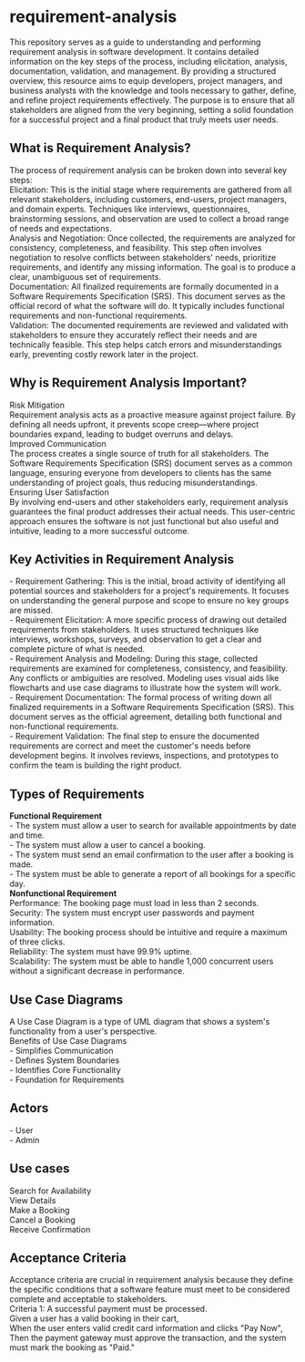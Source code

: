 # requirement-analysis

This repository serves as a guide to understanding and performing requirement analysis in software development. It contains detailed information on the key steps of the process, including elicitation, analysis, documentation, validation, and management. By providing a structured overview, this resource aims to equip developers, project managers, and business analysts with the knowledge and tools necessary to gather, define, and refine project requirements effectively. The purpose is to ensure that all stakeholders are aligned from the very beginning, setting a solid foundation for a successful project and a final product that truly meets user needs.  
<h2>What is Requirement Analysis?</h2>  
The process of requirement analysis can be broken down into several key steps: <br>
Elicitation: This is the initial stage where requirements are gathered from all relevant stakeholders, including customers, end-users, project managers, and domain experts. Techniques like interviews, questionnaires, brainstorming sessions, and observation are used to collect a broad range of needs and expectations. <br>
Analysis and Negotiation: Once collected, the requirements are analyzed for consistency, completeness, and feasibility. This step often involves negotiation to resolve conflicts between stakeholders' needs, prioritize requirements, and identify any missing information. The goal is to produce a clear, unambiguous set of requirements. <br>
Documentation: All finalized requirements are formally documented in a Software Requirements Specification (SRS). This document serves as the official record of what the software will do. It typically includes functional requirements and non-functional requirements. <br>
Validation: The documented requirements are reviewed and validated with stakeholders to ensure they accurately reflect their needs and are technically feasible. This step helps catch errors and misunderstandings early, preventing costly rework later in the project. <br>
<h2>Why is Requirement Analysis Important?</h2>  
Risk Mitigation <br>
Requirement analysis acts as a proactive measure against project failure. By defining all needs upfront, it prevents scope creep—where project boundaries expand, leading to budget overruns and delays. <br>
Improved Communication <br>
The process creates a single source of truth for all stakeholders. The Software Requirements Specification (SRS) document serves as a common language, ensuring everyone from developers to clients has the same understanding of project goals, thus reducing misunderstandings. <br>
Ensuring User Satisfaction <br>
By involving end-users and other stakeholders early, requirement analysis guarantees the final product addresses their actual needs. This user-centric approach ensures the software is not just functional but also useful and intuitive, leading to a more successful outcome. <br>
<h2>Key Activities in Requirement Analysis</h2>  
- Requirement Gathering: This is the initial, broad activity of identifying all potential sources and stakeholders for a project's requirements. It focuses on understanding the general purpose and scope to ensure no key groups are missed. <br>
- Requirement Elicitation: A more specific process of drawing out detailed requirements from stakeholders. It uses structured techniques like interviews, workshops, surveys, and observation to get a clear and complete picture of what is needed. <br>
- Requirement Analysis and Modeling: During this stage, collected requirements are examined for completeness, consistency, and feasibility. Any conflicts or ambiguities are resolved. Modeling uses visual aids like flowcharts and use case diagrams to illustrate how the system will work. <br>
- Requirement Documentation: The formal process of writing down all finalized requirements in a Software Requirements Specification (SRS). This document serves as the official agreement, detailing both functional and non-functional requirements. <br>
- Requirement Validation: The final step to ensure the documented requirements are correct and meet the customer's needs before development begins. It involves reviews, inspections, and prototypes to confirm the team is building the right product. <br>
<h2>Types of Requirements</h2>  
<b>Functional Requirement</b> <br>
- The system must allow a user to search for available appointments by date and time. <br>
- The system must allow a user to cancel a booking. <br>
- The system must send an email confirmation to the user after a booking is made. <br>
- The system must be able to generate a report of all bookings for a specific day.  <br>
<b>Nonfunctional Requirement</b> <br>
Performance: The booking page must load in less than 2 seconds. <br>
Security: The system must encrypt user passwords and payment information. <br>
Usability: The booking process should be intuitive and require a maximum of three clicks. <br>
Reliability: The system must have 99.9% uptime. <br>
Scalability: The system must be able to handle 1,000 concurrent users without a significant decrease in performance. <br>
<h2>Use Case Diagrams</h2>  
A Use Case Diagram is a type of UML diagram that shows a system's functionality from a user's perspective. <br>
Benefits of Use Case Diagrams <br>
- Simplifies Communication <br>
- Defines System Boundaries <br>
- Identifies Core Functionality <br>
- Foundation for Requirements <br>
<h2>Actors</h2>  
- User  <br>
- Admin  <br>
<h2>Use cases</h2>
Search for Availability <br>
View Details  <br>
Make a Booking  <br>
Cancel a Booking  <br>
Receive Confirmation  <br>
<h2>Acceptance Criteria</h2>  
Acceptance criteria are crucial in requirement analysis because they define the specific conditions that a software feature must meet to be considered complete and acceptable to stakeholders. <br>
Criteria 1: A successful payment must be processed. <br>
Given a user has a valid booking in their cart, <br>
When the user enters valid credit card information and clicks "Pay Now", <br>
Then the payment gateway must approve the transaction, and the system must mark the booking as "Paid." <br>
